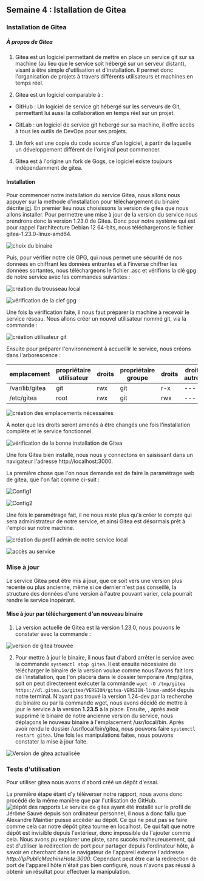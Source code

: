 ## Semaine 4 : Istallation de Gitea

### Installation de Gitea


##### À propos de Gitea

 1. Gitea est un logiciel permettant de mettre en place un service git sur sa machine (au lieu que le service soit hébergé sur un serveur distant), visant à être simple d'utilisation et d'installation. Il permet donc l'organisation de projets à travers différents utilisateurs et machines en temps réel.

 2. Gitea est un logiciel comparable à :

   * GitHub : Un logiciel de service git hébergé sur les serveurs de Git, permettant lui aussi la collaboration en temps réel sur un projet.

   * GitLab : un  logiciel de service git hebergé sur sa machine, il offre accès à tous les outils de DevOps pour ses projets.

 3. Un fork est une copie du code source d'un logiciel, à partir de laquelle un développement différent de l'original peut commencer.

 4. Gitea est à l'origine un fork de Gogs, ce logiciel existe toujours indépendamment de gitea.

 
#### Installation

Pour commencer notre installation du service Gitea, nous allons nous appuyer sur la méthode d'installation pour téléchargement du binaire décrite [ici](https://docs.gitea.io/en-us/install-from-binary/). En premier lieu nous choisissons la version de gitea que nous allons installer. Pour permettre une mise à jour de la version du service nous prendrons donc la version 1.23.0 de Gitea. Donc pour notre système qui est pour rappel l'architecture Debian 12 64-bits, nous téléchargerons le fichier  gitea-1.23.0-linux-amd64.

![choix du binaire](../../ressources/img/sem4/sem4dlgitea.png)

Puis, pour vérifier notre clé GPG, qui nous permet une sécurité de nos données en chiffrant les données entrantes et à l'inverse chiffrer les données sortantes, nous téléchargeons le fichier .asc et vérifions la clé gpg de notre service avec les commandes suivantes :

![création du trousseau local](../../ressources/img/sem4/sem4installgitea1.png)

![vérification de la clef gpg](../../ressources/img/sem4/sem4installgitea2.png)

Une fois la vérification faite, il nous faut préparer la machine à recevoir le service réseau. 
Nous allons créer un nouvel utilisateur nommé git, via la commande :

![création utilisateur git](../../ressources/img/sem4/sem4installgitea3.png)

Ensuite pour préparer l'environnement à accueillir le service, nous créons dans l'arborescence :

|emplacement | propriétaire utilisateur| droits | propriétaire groupe| droits | droits autres |
|---|---|---|---|---|---|
|/var/lib/gitea|git|rwx|git|r-x|---|
|/etc/gitea|root|rwx|git|rwx|---|

![création des emplacements nécessaires](../../ressources/img/sem4/sem4installgitea4.png)

À noter que les droits seront amenés à être changés une fois l'installation complète et le service fonctionnel.

![vérification de la bonne installation de Gitea](../../ressources/img/sem4/installgiteastatus.png)

Une fois Gitea bien installé, nous nous y connectons en saisissant dans un navigateur l'adresse http://localhost:3000. 

La première chose que l'on nous demande est de faire la paramétrage web de gitea, que l'on fait comme ci-suit :

![Config1](../../ressources/img/sem4/configgitea.png)

![Config2](../../ressources/img/sem4/configgitea2.png)

Une fois le paramétrage fait, il ne nous reste plus qu'à créer le compte qui sera administrateur de notre service, et ainsi Gitea est désormais prêt à l'emploi sur notre machine.

![création du profil admin de notre service local](../../ressources/img/sem4/giteasignin.png)

![accès au service](../../ressources/img/sem4/interface%20gitea.png)

### Mise à jour

Le service Gitea peut être mis à jour, que ce soit vers une version plus récente ou plus ancienne, même si ce dernier n'est pas conseillé, la structure des données d'une version à l'autre pouvant varier, cela pourrait rendre le service inopérant.

#### Mise à jour par téléchargement d'un nouveau binaire

 1. La version actuelle de Gitea est la version 1.23.0, nous pouvons le constater avec la commande :

   ![version de gitea trouvée](../../ressources/img/sem4/giteaversion.png)

 2. Pour mettre à jour le binaire, il nous faut d'abord arrêter le service avec la commande ``` systemctl stop gitea ```. Il est ensuite nécessaire de télécharger le binaire de la version voulue comme nous l'avons fait lors de l'installation, que l'on placera dans le dossier temporaire /tmp/gitea, soit on peut directement exécuter la commande ``` wget -O /tmp/gitea https://dl.gitea.io/gitea/VERSION/gitea-VERSION-linux-amd64 ``` depuis notre terminal. N'ayant pas trouvé la version 1.24-dev par la recherche du binaire ou par la commande wget, nous avons décidé de mettre à jour le service à la version **1.23.5** à la place.
    Ensuite, , après avoir supprimé le binaire de notre ancienne version du service, nous déplaçons le nouveau binaire à l'emplacement /usr/local/bin. Après avoir rendu le dossier /usr/local/bin/gitea, nous pouvons faire ``` systemctl restart gitea ```. Une fois les manipulations faites, nous pouvons constater la mise à jour faite.
  
   ![Version de gitea actualisée](../../ressources/img/sem4/giteaupdate.png)

### Tests d'utilisation

Pour utiliser gitea nous avons d'abord créé un dépôt d'essai. 

La première étape étant d'y téléverser notre rapport, nous avons donc procédé de la même manière que par l'utilisation de GitHub. 
![dépôt des rapports](../../ressources/img/sem4/manipgitea.png)
Le service de gitea ayant été installé sur le profil de Jérôme Sauvé depuis son ordinateur personnel, il nous a donc fallu que Alexandre Maintier puisse accéder au dépôt. Ce qui ne peut pas se faire comme cela car notre dépôt gitea tourne en localhost. Ce qui fait que notre dépôt est invisible depuis l'extérieur, donc impossible de l'ajouter comme cela.
Nous avons pu explorer une piste, sans succès malheureusement, qui est d'utiliser la redirection de port pour partager depuis l'ordinateur hôte, à savoir en cherchant dans le navigateur de l'appareil externe l'addresse *http://IpPublicMachineHote:3000*. Cependant peut être car la redirection de port de l'appareil hôte n'était pas bien configuré, nous n'avons pas réussi à obtenir un résultat pour effectuer la manipulation.



